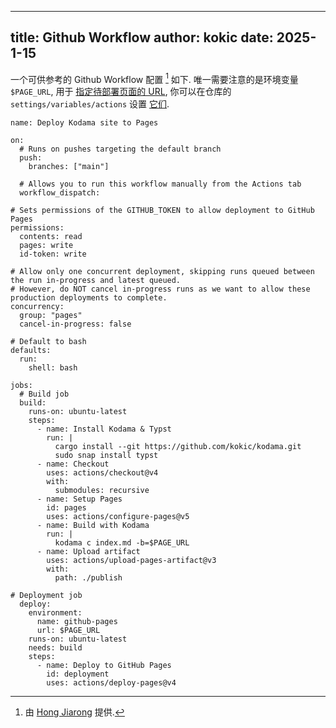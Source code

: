 
---
title: Github Workflow
author: kokic
date: 2025-1-15
---

一个可供参考的 Github Workflow 配置 [^hongjr03-workflow] 如下. 
唯一需要注意的是环境变量 `$PAGE_URL`, 用于 [指定待部署页面的 URL](/tutorials/compile), 
你可以在仓库的 `settings/variables/actions` 设置 [它们](https://docs.github.com/en/actions/writing-workflows/choosing-what-your-workflow-does/store-information-in-variables). 

```
name: Deploy Kodama site to Pages

on:
  # Runs on pushes targeting the default branch
  push:
    branches: ["main"]

  # Allows you to run this workflow manually from the Actions tab
  workflow_dispatch:

# Sets permissions of the GITHUB_TOKEN to allow deployment to GitHub Pages
permissions:
  contents: read
  pages: write
  id-token: write

# Allow only one concurrent deployment, skipping runs queued between the run in-progress and latest queued.
# However, do NOT cancel in-progress runs as we want to allow these production deployments to complete.
concurrency:
  group: "pages"
  cancel-in-progress: false

# Default to bash
defaults:
  run:
    shell: bash

jobs:
  # Build job
  build:
    runs-on: ubuntu-latest
    steps:
      - name: Install Kodama & Typst
        run: |
          cargo install --git https://github.com/kokic/kodama.git
          sudo snap install typst
      - name: Checkout
        uses: actions/checkout@v4
        with:
          submodules: recursive
      - name: Setup Pages
        id: pages
        uses: actions/configure-pages@v5
      - name: Build with Kodama
        run: |
          kodama c index.md -b=$PAGE_URL
      - name: Upload artifact
        uses: actions/upload-pages-artifact@v3
        with:
          path: ./publish

# Deployment job
  deploy:
    environment:
      name: github-pages
      url: $PAGE_URL
    runs-on: ubuntu-latest
    needs: build
    steps:
      - name: Deploy to GitHub Pages
        id: deployment
        uses: actions/deploy-pages@v4
```

[^hongjr03-workflow]: 由 [Hong Jiarong](https://github.com/hongjr03) 提供. 
